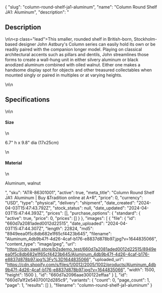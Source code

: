 {
  "slug": "column-round-shelf-ja1-aluminum",
  "name": "Column Round Shelf JA1: Aluminum",
  "description": "<h2>Description</h2>\n<!-- split -->\n<p class=\"lead\">This smaller, rounded shelf in British-born, Stockholm-based designer John Astbury's Column series can easily hold its own or be readily paired with the companion longer model. Playing on classical architectural accents such as pillars and dentils, John streamlines those forms to create a wall-hung unit in either silvery aluminum or black anodized aluminum combined with oiled walnut. Either one makes a handsome display spot for objects and other treasured collectables when mounted singly or paired in multiples or at varying heights. </p>\n<!-- split -->\n<h2>Specifications</h2>\n<!-- split -->\n<h4>Size</h4>\n<p>6.7\" h x 9.8\" dia (17x25cm)</p>\n<h4>Material</h4>\n<p>Aluminum, walnut</p>",
  "sku": "ATR-86301001",
  "active": true,
  "meta_title": "Column Round Shelf JA1: Aluminum | Buy &Tradition online at A+R",
  "price": 0,
  "currency": "USD",
  "type": "physical",
  "delivery": "shipment",
  "date_created": "2024-04-03T15:47:43.792Z",
  "stock_status": null,
  "date_updated": "2024-04-03T15:47:44.393Z",
  "prices": [],
  "purchase_options": {
    "standard": {
      "active": true,
      "price": 0,
      "prices": []
    }
  },
  "images": [
    {
      "file": {
        "id": "660d7a2081aded0012d22515",
        "date_uploaded": "2024-04-03T15:47:44.307Z",
        "length": 22824,
        "md5": "8949eea0f5c8db682e1f65cf4423b645",
        "filename": "Aluminum_4db9b47f-4d26-4caf-b176-e8837d878b97.jpg?v=1644835066",
        "content_type": "image/jpeg",
        "url": "https://cdn.swell.store/b2sdemo_test/660d7a2081aded0012d22515/8949eea0f5c8db682e1f65cf4423b645/Aluminum_4db9b47f-4d26-4caf-b176-e8837d878b97.jpg%3Fv%3D1644835066",
        "uploaded_url": "https://cdn.shopify.com/s/files/1/0012/2005/1002/products/Aluminum_4db9b47f-4d26-4caf-b176-e8837d878b97.jpg?v=1644835066",
        "width": 1500,
        "height": 1500
      },
      "id": "660d7a2096aae300122effaa"
    }
  ],
  "id": "660d7a1f2e54070012d285c9",
  "variants": {
    "count": 0,
    "page_count": 1,
    "page": 1,
    "results": []
  },
  "filename": "column-round-shelf-ja1-aluminum"
}